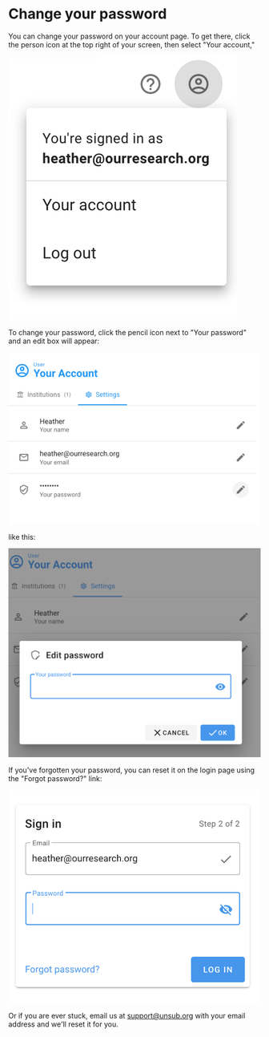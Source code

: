 # Change your password

You can change your password on your account page. To get there, click the person icon at the top right of your screen, then select "Your account,"

![](../.gitbook/assets/change-your-password-your-account.png)

To change your password, click the pencil icon next to "Your password" and an edit box will appear:

![](../.gitbook/assets/change-your-password-your-password.png)

like this:

![](../.gitbook/assets/change-your-password-edit-password.png)

If you've forgotten your password, you can reset it on the login page using the "Forgot password?" link:

![](../.gitbook/assets/change-your-password-forgot-password.png)

Or if you are ever stuck, email us at [support@unsub.org](mailto:support@unsub.org) with your email address and we'll reset it for you.
